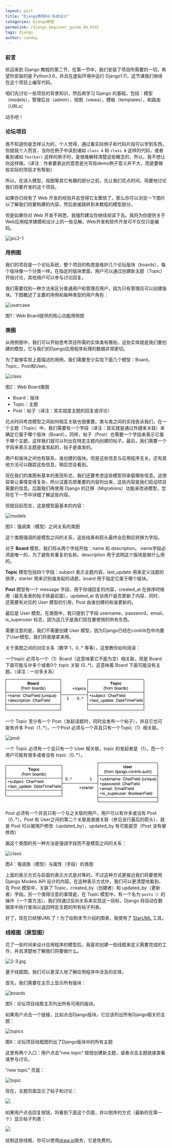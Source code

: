 ```yaml
---
layout: post
title: "Django教程04:系统设计"
categories: Django教程
permalink: /django_beginner_guide_04.html
tags: django
author: candoy
---
```



<!--more-->
### 前言

欢迎来到 Django 教程的第二节，在第一节中，我们安装了项目所需要的一切，希望你安装的是 Python3.6，并且在虚拟环境中运行 Django1.11，这节课我们继续在这个项目上编写代码。
<!--more-->
咱们先讨论一些项目的背景知识，然后再学习 Django 的基础，包括：模型（models），管理后台（admin），视图（views），模板（templates），和路由（URLs）

动手吧！

### 论坛项目

我不知道你是怎样认为的，个人觉得，通过看实际例子和代码片段可以学到东西，但就我个人而言，当你在例子中读到诸如 `class A` 和 `class B` 这样的代码，或者看到诸如 `foo(bar)` 这样的例子时，是很难解释清楚这些概念的，所以，我不想让你这样做。（译注：作者要表达的意思是光写些demo例子意义并不大，而是要做些实际的项目才有帮助）

所以，在进入模型，视图等其它有趣的部分之前，先让我们花点时间，简要地讨论我们将要开发的这个项目。

如果你已经有了 Web 开发的经验并且觉得它太繁琐了，那么你可以浏览一下图片以了解我们将要构建的内容，然后直接跳转到本教程的模型部分。

但是如果你对 Web 开发不熟悉，我强烈建议你继续阅读下去。我将为你提供关于Web应用程序建模和设计上的一些见解。Web开发和软件开发可不仅仅只是编码。

![pic2-1](https://raw.githubusercontent.com/candoy/candoy.github.io/master/_posts/statics/2-2.jpg)		



### 用例图

我们的项目是一个论坛系统，整个项目的构思是维护几个论坛版块（boards），每个版块像一个分类一样。在指定的版块里面，用户可以通过创建新主题（Topic）开始讨论，其他用户可以参与讨论回复。

我们需要找到一种方法来区分普通用户和管理员用户，因为只有管理员可以创建版块。下图概述了主要的用例和每种类型的用户角色：

![usercase](https://raw.githubusercontent.com/candoy/candoy.github.io/master/_posts/statics/use-case-diagram.png)

图1：Web Board提供的核心功能用例图


### 类图

从用例图中，我们可以开始思考项目所需的实体类有哪些。这些实体就是我们要创建的模型，它与我们的Django应用程序处理的数据非常密切。

为了能够实现上面描述的用例，我们需要至少实现下面几个模型：Board，Topic，Post和User。

![class](https://raw.githubusercontent.com/candoy/candoy.github.io/master/_posts/statics/basic-class-diagram.png)

图2：Web Board类图

* Board：版块
* Topic：主题
* Post：帖子（译注：其实就是主题的回复或评论）

花点时间考虑模型之间如何相互关联也很重要。类与类之间的实线告诉我们，在一个主题（Topic）中，我们需要有一个字段（译注：其实就是通过外键来关联）来确定它属于哪个版块（Board）。同样，帖子（Post）也需要一个字段来表示它属于哪个主题，这样我们就可以列出在特定主题内创建的帖子。最后，我们需要一个字段来表示主题是谁发起的，帖子是谁发的。


用户和版块之间也有联系，谁创建的版块。但是这些信息与应用程序无关。还有其他方法可以跟踪这些信息，稍后您会看到。

现在我们的类图有基本的表现形式，我们还要考虑这些模型将承载哪些信息。这很容易让事情变得复杂，所以试着先把重要的内容列出来，这些内容是我们启动项目需要的信息。后面我们再使用 Django 的迁移（Migrations）功能来改进模型，您将在下一节中详细了解这些内容。

但就目前而言，这是模型最基本的内容：

![models](https://raw.githubusercontent.com/candoy/candoy.github.io/master/_posts/statics/class-diagram.png)

图3：强调类（模型）之间关系的类图


这个类图强调的是模型之间的关系，这些线条和箭头最终会在稍后转换为字段。

对于 **Board** 模型，我们将从两个字段开始：name 和 description。 name字段必须是唯一的，为了避免有重复的名称。description 用于说明这个版块是做什么用的。

**Topic** 模型包括四个字段：subject 表示主题内容，last_update 用来定义话题的排序，starter 用来识别谁发起的话题，board 用于指定它属于哪个版块。

**Post** 模型有一个 message 字段，用于存储回复的内容，created_at 在排序时候用（最先发表的帖子排最前面），updated_at 告诉用户是否更新了内容，同时，还需要有对应的 User 模型的引用，Post 由谁创建的和谁更新的。

最后是 User 模型。在类图中，我只提到了字段 username，password，email， is_superuser 标志，因为这几乎是我们现在要使用的所有东西。

需要注意的是，我们不需要创建 User 模型，因为Django已经在contrib包中内置了User模型，我们将直接拿来用。

关于类图之间的对应关系（数字 1，0..* 等等），这里教你如何阅读：

一个topic 必须与一个（1）Board（这意味着它不能为空）相关联，但是 Board 下面可能与许多个或者0个 topic 关联 (0..*)。这意味着 Board 下面可能没有主题。（译注：一对多关系）

![board](./statics/class-diagram-board-topic.png)

一个 Topic 至少有一个 Post（发起话题时，同时会发布一个帖子），并且它也可能有许多 Post（1..*）。一个Post 必须与一个并且只有一个Topic（1）相关联。

![post](https://raw.githubusercontent.com/candoy/candoy.github.io/master/_posts/statics/class-diagram-topic-post.png)

一个 Topic 必须有一个且只有一个 User 相关联，topic 的发起者是（1）。而一个用户可能有很多或者没有 topic（0..*）。

![topic](./statics/class-diagram-topic-user.png)


Post 必须有一个并且只有一个与之关联的用户，用户可以有许多或没有 Post（0..*）。Post 和 User之间的第二个关联是直接关联（参见该行最后的箭头），就是 Post 可以被用户修改（updated_by），updated_by 有可能是空（Post 没有被修改）


画这个类图的另一种方法是强调字段而不是模型之间的关系：

![class](https://raw.githubusercontent.com/candoy/candoy.github.io/master/_posts/statics/class-diagram-attributes.png)

图4：强调类（模型）与属性（字段）的类图

上面的表示方式与前面的表示方式是对等的，不过这种方式更接近我们将要使用 Django Models API 设计的内容。在这种表示方式中，我们可以更清楚地看到，在 Post 模型中，关联了 Topic，created_by（创建者）和 updated_by（更新者）字段。另一个值得注意的事情是，在 Topic 模型中，有一个名为 `posts（）`的操作（一个类方法）。我们将通过反向关系来实现这一目标，Django 将自动在数据库中执行查询以返回特定主题的所有帖子列表。


好了，现在已经够UML了！为了绘制本节介绍的图表，我使用了 [StarUML](http://staruml.io/) 工具。


### 线框图（原型图）

花了一些时间来设计应用程序的模型后，我喜欢创建一些线框来定义需要完成的工作，并且清楚地了解我们将要做什么。

![2-3.jpg](https://raw.githubusercontent.com/candoy/candoy.github.io/master/_posts/statics/2-3.jpg)

基于线框图，我们可以更深入地了解应用程序中涉及的实体。

首先，我们需要在主页上显示所有版块：

![boards](https://raw.githubusercontent.com/candoy/candoy.github.io/master/_posts/statics/wireframe-boards.png)

图5：论坛项目线框主页列出所有可用的版块。

如果用户点击一个链接，比如点击Django版块，它应该列出所有Django相关的主题：

![topics](https://raw.githubusercontent.com/candoy/candoy.github.io/master/_posts/statics/wireframe-topics.png)

图6：论坛项目线框图列出了Django版块中的所有主题

这里有两个入口：用户点击“new topic“ 按钮创建新主题，或者点击主题链接查看或参与讨论。

“new topic” 页面：

![topic](https://raw.githubusercontent.com/candoy/candoy.github.io/master/_posts/statics/wireframe-new-topic.png)


现在，主题页面显示了帖子和讨论：

![](https://raw.githubusercontent.com/candoy/candoy.github.io/master/_posts/statics/wireframe-posts.png)

如果用户点击回复按钮，将看到下面这个页面，并以倒序的方式（最新的在第一个）显示帖子列表：

![](https://raw.githubusercontent.com/candoy/candoy.github.io/master/_posts/statics/wireframe-reply.png)

绘制这些线框，你可以使用[draw.io](https://draw.io/)服务，它是免费的。

